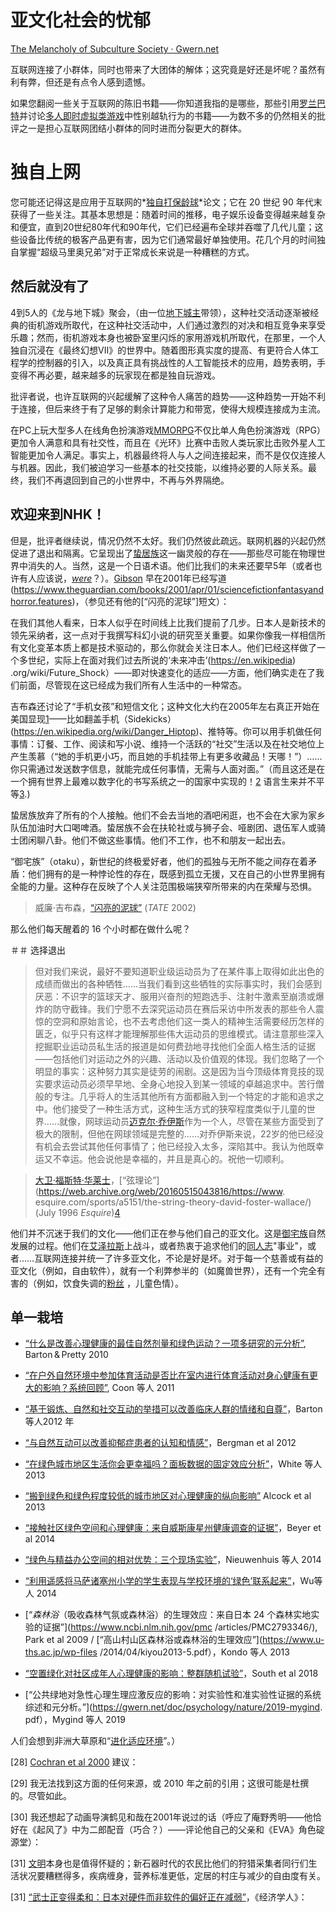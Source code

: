 # 亚文化社会的忧郁

[The Melancholy of Subculture Society · Gwern.net](https://gwern.net/subculture)

互联网连接了小群体，同时也带来了大团体的解体；这究竟是好还是坏呢？虽然有利有弊，但还是有点令人感到遗憾。

如果您翻阅一些关于互联网的陈旧书籍——你知道我指的是哪些，那些引用[罗兰巴特](https://en.wikipedia.org/wiki/Roland_Barthes)并讨论[多人即时虚拟类游戏](https://en.wikipedia.org/wiki/Multi-user_dungeon)中性别越轨行为的书籍——为数不多的仍然相关的批评之一是担心互联网团结小群体的同时进而分裂更大的群体。

# 独自上网

您可能还记得这是应用于互联网的*[独自打保龄球](https://en.wikipedia.org/wiki/Bowling_Alone)*论文；它在 20 世纪 90 年代末获得了一些关注。其基本思想是：随着时间的推移，电子娱乐设备变得越来越复杂和便宜，直到20世纪80年代和90年代，它们已经遍布全球并吞噬了几代儿童；这些设备比传统的极客产品更有害，因为它们通常最好单独使用。花几个月的时间独自掌握“超级马里奥兄弟”对于正常成长来说是一种糟糕的方式。

## 然后就没有了

4到5人的《龙与地下城》聚会，（由一位[地下城主](https://en.wikipedia.org/wiki/Dungeon_Master)带领），这种社交活动逐渐被经典的街机游戏所取代，在这种社交活动中，人们通过激烈的对决和相互竞争来享受乐趣；然而，街机游戏本身也被卧室里闪烁的家用游戏机所取代，在那里，一个人独自沉浸在《最终幻想VII》的世界中。随着图形真实度的提高、有更符合人体工程学的控制器的引入，以及真正具有挑战性的人工智能技术的应用，趋势表明，手变得不再必要，越来越多的玩家现在都是独自玩游戏。

批评者说，也许互联网的兴起缓解了这种令人痛苦的趋势——这种趋势一开始不利于连接，但后来终于有了足够的剩余计算能力和带宽，使得大规模连接成为主流。

在PC上玩大型多人在线角色扮演游戏[MMORPG](https://en.wikipedia.org/wiki/Massively_multiplayer_online_role-playing_game)不仅比单人角色扮演游戏（RPG）更加令人满意和具有社交性，而且在《光环》比赛中击败人类玩家比击败外星人工智能更加令人满足。事实上，机器最终将人与人之间连接起来，而不是仅仅连接人与机器。因此，我们被迫学习一些基本的社交技能，以维持必要的人际关系。最终，我们不再退回到自己的小世界中，不再与外界隔绝。

## 欢迎来到NHK！

但是，批评者继续说，情况仍然不太好。我们仍然彼此疏远。联网机器的兴起仍然促进了退出和隔离。它呈现出了[蛰居族](https://en.wikipedia.org/wiki/Hikikomori)这一幽灵般的存在——那些尽可能在物理世界中消失的人。当然，这是一个日语术语。他们比我们的未来还要早5年（或者也许有人应该说，[*were*](https://gwern.net/subculture#japan-and-the-internet)？）。[Gibson](https://en.wikipedia.org/wiki/William_Gibson) 早在2001年已经写道(https://www.theguardian.com/books/2001/apr/01/sciencefictionfantasyandhorror.features)，（参见还有他的[“闪亮的泥球”]短文）：

在我们其他人看来，日本人似乎在时间线上比我们提前了几步。日本人是新技术的领先采纳者，这一点对于我撰写科幻小说的研究至关重要。如果你像我一样相信所有文化变革本质上都是技术驱动的，那么你就会关注日本人。他们已经这样做了一个多世纪，实际上在面对我们过去所说的‘未来冲击’(https://en.wikipedia) .org/wiki/Future_Shock）——即对快速变化的适应——方面，他们确实走在了我们前面，尽管现在这已经成为我们所有人生活中的一种常态。

吉布森还讨论了“手机女孩”和短信文化；这种文化大约在2005年左右真正开始在美国显现[1](https://gwern.net/subculture#fn1)——比如翻盖手机（Sidekicks）(https://en.wikipedia.org/wiki/Danger_Hiptop)、推特等。你可以用手机做任何事情：订餐、工作、阅读和写小说、维持一个活跃的“社交”生活以及在社交地位上产生羡慕（“她的手机更小巧，而且她的手机挂带上有更多收藏品！天哪！”）……你只需通过发送数字信息，就能完成任何事情，无需与人面对面。”（而且这还是在一个拥有世界上最难以数字化的书写系统之一的国家中实现的！[2](https://gwern.net/subculture#fn2) 语言生来并不平等[3](https://gwern.net/subculture#fn3).)

蛰居族放弃了所有的个人接触。他们不会去当地的酒吧闲逛，也不会在大家为家乡队伍加油时大口喝啤酒。蛰居族不会在扶轮社或与狮子会、哑剧团、退伍军人或骑士团闲聊八卦。他们不做这些事情。他们不工作，也不和朋友一起出去。

“御宅族”（otaku），新世纪的终极爱好者，他们的孤独与无所不能之间存在着矛盾：他们拥有的是一种悖论性的存在，既感到孤立无援，又在自己的小世界里拥有全能的力量。这种存在反映了个人关注范围极端狭窄所带来的内在荣耀与恐惧。

>

> 威廉·吉布森，[“闪亮的泥球”](https://gwern.net/subculture#gibson-mud) (*TATE* 2002)

那么他们每天醒着的 16 个小时都在做什么呢？

＃＃ 选择退出

> 但对我们来说，最好不要知道职业级运动员为了在某件事上取得如此出色的成绩而做出的各种牺牲……当我们看到这些牺牲的实际事实时，我们会感到厌恶：不识字的篮球天才、服用兴奋剂的短跑选手、注射牛激素至崩溃或爆炸的防守截锋。我们宁愿不去深究运动员在赛后采访中所发表的那些令人震惊的空洞和原始言论，也不去考虑他们这一类人的精神生活需要经历怎样的匮乏，似乎只有这样才能理解那些伟大运动员的思维模式。请注意那些深入挖掘职业运动员私生活的报道是如何费劲地寻找他们全面人格生活的证据——包括他们对运动之外的兴趣、活动以及价值观的体现。我们忽略了一个明显的事实：这种努力其实是徒劳的闹剧。这是因为当今顶级体育竞技的现实要求运动员必须早早地、全身心地投入到某一领域的卓越追求中。苦行僧般的专注。几乎将人的生活其他所有方面都融入到一个特定的才能和追求之中。他们接受了一种生活方式，这种生活方式的狭窄程度类似于儿童的世界……就像，网球运动员[迈克尔·乔伊斯](https://en.wikipedia.org/wiki/Michael_Joyce_(tennis))作为一个人，尽管在某些方面受到了极大的限制，但他在网球领域是完整的……对乔伊斯来说，22岁的他已经没有机会去尝试其他任何事情了；他已经投入太多，深陷其中。我认为他既幸运又不幸运。他会说他是幸福的，并且是真心的。祝他一切顺利。

>

> [大卫·福斯特·华莱士](https://en.wikipedia.org/wiki/David_Foster_Wallace)，[“弦理论”](https://web.archive.org/web/2016051504381​​6/https://www. esquire.com/sports/a5151/the-string-theory-david-foster-wallace/)(July 1996 *Esquire*)[4⁠](https://gwern.net/subculture#fn4)

他们并不沉迷于我们的文化——他们正在参与他们自己的亚文化。这是[御宅族](https://en.wikipedia.org/wiki/Otaku)自然发展的过程。他们在[艾泽拉斯](https://en.wikipedia.org/wiki/Warcraft#Azeroth)上战斗，或者热衷于追求他们的[同人志](https://en.wikipedia.org/wiki/Doujinshi)"事业"，或者……互联网连接并统一了许多亚文化，不论是好是坏。对于每一个慈善或有益的亚文化（例如，自由软件），就有一个利弊参半的（如魔兽世界），还有一个完全有害的（例如，饮食失调的[粉丝](https://en.wikipedia.org/wiki/Promotion_of_anorexia) ，儿童色情）。

>

>

>

>

## 单一栽培

>

>

>

>

>

>

>

>

>

>

>

>

>

>

>

>

>

>

>

>

>

>

>

>

>

>

>

>

>

>

>

>

>

- [“什么是改善心理健康的最佳自然剂量和绿色运动？一项多研究的元分析”](https://gwern.net/doc/psychology/nature/2010-barton.pdf), Barton & Pretty 2010

- [“在户外自然环境中参加体育活动是否比在室内进行体育活动对身心健康有更大的影响？系统回顾”](https://www.greenexercise.org/), Coon 等人 2011

- [“基于锻炼、自然和社交互动的举措可以改善临床人群的情绪和自尊”](https://gwern.net/doc/psychology/nature/2012-barton.pdf)，Barton 等人2012 年

- [“与自然互动可以改善抑郁症患者的认知和情感”](https://www.ncbi.nlm.nih.gov/pmc/articles/PMC3393816/)，Bergman et al 2012

- [“在绿色城市地区生活你会更幸福吗？面板数据的固定效应分析”](https://gwern.net/doc/psychology/nature/2013-white.pdf)，White 等人 2013

- [“搬到绿色和绿色程度较低的城市地区对心理健康的纵向影响”](https://gwern.net/doc/psychology/nature/2013-alcock.pdf) Alcock et al 2013

- [“接触社区绿色空间和心理健康：来自威斯康星州健康调查的证据”](https://www.mdpi.com/1660-4601/11/3/3453)，Beyer et al 2014

- [“绿色与精益办公空间的相对优势：三个现场实验”](https://gwern.net/doc/psychology/nature/2014-nieuwenhuis.pdf)，Nieuwenhuis 等人 2014

- [“利用遥感将马萨诸塞州小学的学生表现与学校环境的‘绿色’联系起来”](https://journals.plos.org/plosone/article?id=10.1371/journal.pone.0108548)，Wu等人 2014

- [“*森林浴*（吸收森林气氛或森林浴）的生理效应：来自日本 24 个森林实地实验的证据”](https://www.ncbi.nlm.nih.gov/pmc /articles/PMC2793346/), Park et al 2009 / [“高山村山区森林浴或森林浴的生理效应”](https://www.u-ths.ac.jp/wp-files /2014/04/kiyou2013-5.pdf），Kondo 等人 2013

- [“空置绿化对社区成年人心理健康的影响：整群随机试验”](https://jamanetwork.com/journals/jamanetworkopen/fullarticle/2688343)，South et al 2018

- [“公共绿地对急性心理生理应激反应的影响：对实验性和准实验性证据的系统综述和元分析。”](https://gwern.net/doc/psychology/nature/2019-mygind. pdf），Mygind 等人 2019

人们会想到非洲大草原和“[进化适应环境](https://en.wikipedia.org/wiki/Evolutionary_psychology#Environment_of_evolutionary_adaptedness)”。）

[28] [Cochran et al 2000]() 建议：

[29] 我无法找到这方面的任何来源，或 2010 年之前的引用；这很可能是杜撰的。尽管如此。

[30] 我还想起了动画导演鹤见和哉在2001年说过的话（呼应了庵野秀明——他恰好在《起风了》中为二郎配音（巧合？）——评论他自己的父亲和《EVA》角色碇源堂）：

[31] [文明](https://en.wikipedia.org/wiki/Neolithic_Revolution)本身也是值得怀疑的；新石器时代的农民比他们的狩猎采集者同行们生活状况要糟糕得多，疾病缠身，营养标准更低，定居的村庄与减少的自由度有关。

[31] [“武士正变得柔和：日本对硬件而非软件的偏好正在减弱”](https://www.economist.com/business/2011/07/14/samurai-go-soft)，《经济学人》：
